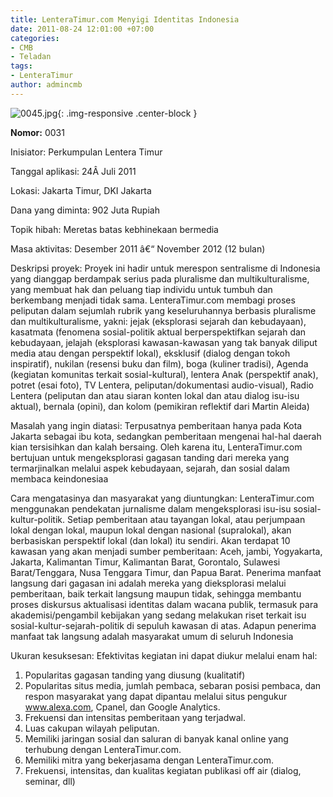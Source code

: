 ```yaml
---
title: LenteraTimur.com Menyigi Identitas Indonesia
date: 2011-08-24 12:01:00 +07:00
categories:
- CMB
- Teladan
tags:
- LenteraTimur
author: admincmb
---
```


![0045.jpg](/uploads/0045.jpg){: .img-responsive .center-block }

**Nomor:**
0031

Inisiator:
Perkumpulan Lentera Timur

Tanggal aplikasi:
24Â Juli 2011

Lokasi:
Jakarta Timur, DKI Jakarta

Dana yang diminta:
902 Juta Rupiah

Topik hibah:
Meretas batas kebhinekaan bermedia

Masa aktivitas:
Desember 2011 â€“ November 2012 (12 bulan)

Deskripsi proyek:
Proyek ini hadir untuk merespon sentralisme di Indonesia yang dianggap berdampak serius pada pluralisme dan multikulturalisme, yang membuat hak dan peluang tiap individu untuk tumbuh dan berkembang menjadi tidak sama. LenteraTimur.com membagi proses peliputan dalam sejumlah rubrik yang keseluruhannya berbasis pluralisme dan multikulturalisme, yakni: jejak (eksplorasi sejarah dan kebudayaan), kasatmata (fenomena sosial-politik aktual berperspektifkan sejarah dan kebudayaan, jelajah (eksplorasi kawasan-kawasan yang tak banyak diliput media atau dengan perspektif lokal), eksklusif (dialog dengan tokoh inspiratif), nukilan (resensi buku dan film), boga (kuliner tradisi), Agenda (kegiatan komunitas terkait sosial-kultural), lentera Anak (perspektif anak), potret (esai foto), TV Lentera, peliputan/dokumentasi audio-visual), Radio Lentera (peliputan dan atau siaran konten lokal dan atau dialog isu-isu aktual), bernala (opini), dan kolom (pemikiran reflektif dari Martin Aleida)

Masalah yang ingin diatasi:
Terpusatnya pemberitaan hanya pada Kota Jakarta sebagai ibu kota, sedangkan pemberitaan mengenai hal-hal daerah kian tersisihkan dan kalah bersaing. Oleh karena itu, LenteraTimur.com bertujuan untuk mengeksplorasi gagasan tanding dari mereka yang termarjinalkan melalui aspek kebudayaan, sejarah, dan sosial dalam membaca keindonesiaa

Cara mengatasinya dan masyarakat yang diuntungkan:
LenteraTimur.com menggunakan pendekatan jurnalisme dalam mengeksplorasi isu-isu sosial-kultur-politik. Setiap pemberitaan atau tayangan lokal, atau perjumpaan lokal dengan lokal, maupun lokal dengan nasional (supralokal), akan berbasiskan perspektif lokal (dan lokal) itu sendiri. Akan terdapat 10 kawasan yang akan menjadi sumber pemberitaan: Aceh, jambi, Yogyakarta, Jakarta, Kalimantan Timur, Kalimantan Barat, Gorontalo, Sulawesi Barat/Tenggara, Nusa Tenggara Timur, dan Papua Barat. Penerima manfaat langsung dari gagasan ini adalah mereka yang dieksplorasi melalui pemberitaan, baik terkait langsung maupun tidak, sehingga membantu proses diskursus aktualisasi identitas dalam wacana publik, termasuk para akademisi/pengambil kebijakan yang sedang melakukan riset terkait isu sosial-kultur-sejarah-politik di sepuluh kawasan di atas. Adapun penerima manfaat tak langsung adalah masyarakat umum di seluruh Indonesia

Ukuran kesuksesan:
Efektivitas kegiatan ini dapat diukur melalui enam hal:
1. Popularitas gagasan tanding yang diusung (kualitatif)
2. Popularitas situs media, jumlah pembaca, sebaran posisi pembaca, dan respon masyarakat yang dapat dipantau melalui situs pengukur www.alexa.com, Cpanel, dan Google Analytics.
3. Frekuensi dan intensitas pemberitaan yang terjadwal.
4. Luas cakupan wilayah peliputan.
5. Memiliki jaringan sosial dan saluran di banyak kanal online yang terhubung dengan LenteraTimur.com.
6. Memiliki mitra yang bekerjasama dengan LenteraTimur.com.
7. Frekuensi, intensitas, dan kualitas kegiatan publikasi off air (dialog, seminar, dll)